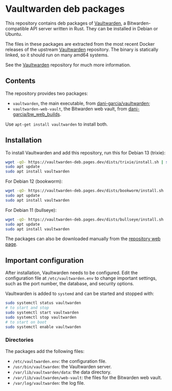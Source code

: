 # Vaultwarden deb packages

This repository contains deb packages of [Vaultwarden](https://github.com/dani-garcia/vaultwarden), a Bitwarden-compatible API server written in Rust. They can be installed in Debian or Ubuntu.

The files in these packages are extracted from the most recent Docker releases of the upstream [Vaultwarden](https://github.com/dani-garcia/vaultwarden) repository. The binary is statically linked, so it should run on many amd64 systems.

See the [Vaultwarden](https://github.com/dani-garcia/vaultwarden) repository for much more information.

## Contents

The repository provides two packages:

* `vaultwarden`, the main executable, from [dani-garcia/vaultwarden](https://github.com/dani-garcia/vaultwarden);
* `vaultwarden-web-vault`, the Bitwarden web vault, from [dani-garcia/bw_web_builds](https://github.com/dani-garcia/bw_web_builds).

Use `apt-get install vaultwarden` to install both.

## Installation

To install Vaultwarden and add this repository, run this for Debian 13 (trixie):
```bash
wget -qO- https://vaultwarden-deb.pages.dev/dists/trixie/install.sh | sudo bash
sudo apt update
sudo apt install vaultwarden
```

For Debian 12 (bookworm):
```bash
wget -qO- https://vaultwarden-deb.pages.dev/dists/bookworm/install.sh | sudo bash
sudo apt update
sudo apt install vaultwarden
```

For Debian 11 (bullseye):
```bash
wget -qO- https://vaultwarden-deb.pages.dev/dists/bullseye/install.sh | sudo bash
sudo apt update
sudo apt install vaultwarden
```

The packages can also be downloaded manually from the [repository web page](https://vaultwarden-deb.pages.dev/).

## Important configuration

After installation, Vaultwarden needs to be configured. Edit the configuration file at `/etc/vaultwarden.env` to change important settings, such as the port number, the database, and security options.

Vaultwarden is added to `systemd` and can be started and stopped with:
```bash
sudo systemctl status vaultwarden
# to start and stop
sudo systemctl start vaultwarden
sudo systemctl stop vaultwarden
# to start on boot
sudo systemctl enable vaultwarden
```

### Directories

The packages add the following files:
* `/etc/vaultwarden.env`: the configuration file.
* `/usr/bin/vaultwarden`: the Vaultwarden server.
* `/var/lib/vaultwarden/data`: the data directory.
* `/var/lib/vaultwarden/web-vault`: the files for the Bitwarden web vault.
* `/var/log/vaultwarden`: the log file.
